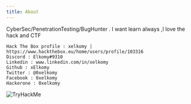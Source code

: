 ```yaml
---
title: About
---
```


CyberSec/PenetrationTesting/BugHunter .
I want learn always ,I love the hack and CTF



    Hack The Box profile : xelkomy | https://www.hackthebox.eu/home/users/profile/103316
    Discord : Elkomy#9310
    Linkedin : www.linkedin.com/in/xelkomy
    Github : xElkomy
    Twitter : @0xelkomy
    Facebook : 0xelkomy
    Hackerone : 0xelkomy

<img src="https://tryhackme-badges.s3.amazonaws.com/xelkomy.png" alt="TryHackMe">
